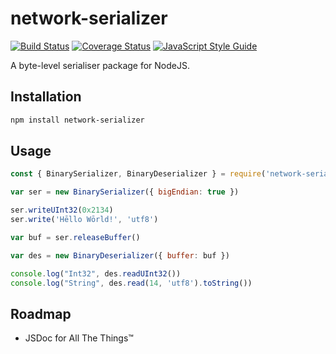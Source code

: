 # network-serializer

[![Build Status](https://travis-ci.org/tomdionysus/network-serializer.svg?branch=master)](https://travis-ci.org/tomdionysus/network-serializer)
[![Coverage Status](https://coveralls.io/repos/github/tomdionysus/network-serializer/badge.svg?branch=master)](https://coveralls.io/github/tomdionysus/network-serializer?branch=master)
[![JavaScript Style Guide](https://img.shields.io/badge/code_style-standard-brightgreen.svg)](https://standardjs.com)

A byte-level serialiser package for NodeJS.

## Installation

```bash
npm install network-serializer
```

## Usage

```js
const { BinarySerializer, BinaryDeserializer } = require('network-serializer')

var ser = new BinarySerializer({ bigEndian: true })

ser.writeUInt32(0x2134)
ser.write('Hēllo Wōrld!', 'utf8')

var buf = ser.releaseBuffer()

var des = new BinaryDeserializer({ buffer: buf })

console.log("Int32", des.readUInt32())
console.log("String", des.read(14, 'utf8').toString())
```

## Roadmap

* JSDoc for All The Things™

